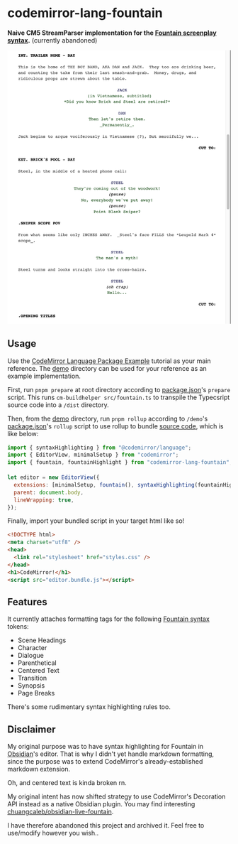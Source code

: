 # codemirror-lang-fountain

**Naive CM5 StreamParser implementation for the [Fountain screenplay syntax](https://fountain.io/).** (currently abandoned)

![demo screenshot](docs/demo.png)

## Usage

Use the [CodeMirror Language Package Example](https://codemirror.net/examples/lang-package/) tutorial as your main reference. The [demo](./demo) directory can be used for your reference as an example implementation.

First, run `pnpm prepare` at root directory according to [package.json](./package.json)'s `prepare` script. This runs `cm-buildhelper src/fountain.ts` to transpile the Typecsript source code into a `/dist` directory.

Then, from the [demo](./demo) directory, run `pnpm rollup` according to `/demo`'s [package.json](./demo/package.json)'s `rollup` script to use rollup to bundle [source code](./demo/editor.mjs), which is like below:

```js
import { syntaxHighlighting } from "@codemirror/language";
import { EditorView, minimalSetup } from "codemirror";
import { fountain, fountainHighlight } from "codemirror-lang-fountain";

let editor = new EditorView({
  extensions: [minimalSetup, fountain(), syntaxHighlighting(fountainHighlight)],
  parent: document.body,
  lineWrapping: true,
});
```

Finally, import your bundled script in your target html like so!

```html
<!DOCTYPE html>
<meta charset="utf8" />
<head>
  <link rel="stylesheet" href="styles.css" />
</head>
<h1>CodeMirror!</h1>
<script src="editor.bundle.js"></script>
```

## Features

It currently attaches formatting tags for the following [Fountain syntax](https://fountain.io/syntax) tokens:

- Scene Headings
- Character
- Dialogue
- Parenthetical
- Centered Text
- Transition
- Synopsis
- Page Breaks

There's some rudimentary syntax highlighting rules too.

## Disclaimer

My original purpose was to have syntax highlighting for Fountain in [Obsidian](https://obsidian.md/)'s editor. That is why I didn't yet handle markdown formatting, since the purpose was to extend CodeMirror's already-established markdown extension.

Oh, and centered text is kinda broken rn.

My original intent has now shifted strategy to use CodeMirror's Decoration API instead as a native Obsidian plugin. You may find interesting [chuangcaleb/obsidian-live-fountain](https://github.com/chuangcaleb/obsidian-live-fountain).

I have therefore abandoned this project and archived it. Feel free to use/modify however you wish..
